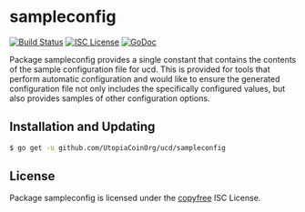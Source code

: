 sampleconfig
============

[![Build Status](https://img.shields.io/travis/Utopia/ucd.svg)](https://travis-ci.org/Utopia/ucd)
[![ISC License](https://img.shields.io/badge/license-ISC-blue.svg)](http://copyfree.org)
[![GoDoc](https://img.shields.io/badge/godoc-reference-blue.svg)](https://godoc.org/github.com/UtopiaCoinOrg/ucd/sampleconfig)

Package sampleconfig provides a single constant that contains the contents of
the sample configuration file for ucd.  This is provided for tools that perform
automatic configuration and would like to ensure the generated configuration
file not only includes the specifically configured values, but also provides
samples of other configuration options.

## Installation and Updating

```bash
$ go get -u github.com/UtopiaCoinOrg/ucd/sampleconfig
```

## License

Package sampleconfig is licensed under the [copyfree](http://copyfree.org) ISC
License.
